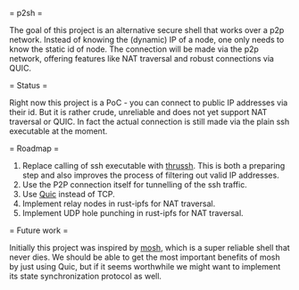 = p2sh =

The goal of this project is an alternative secure shell that works over a p2p
network. Instead of knowing the (dynamic) IP of a node, one only needs to know
the static id of node. The connection will be made via the p2p network,
offering features like NAT traversal and robust connections via QUIC.


= Status =

Right now this project is a PoC - you can connect to public IP addresses via
their id. But it is rather crude, unreliable and does not yet support NAT
traversal or QUIC. In fact the actual connection is still made via the plain
ssh executable at the moment.


= Roadmap =

1. Replace calling of ssh executable with
   [thrussh](https://crates.io/crates/thrussh/). This is both a preparing
   step and also improves the process of filtering out valid IP addresses.
2. Use the P2P connection itself for tunnelling of the ssh traffic.
3. Use [Quic](https://tools.ietf.org/html/draft-ietf-quic-transport-29) instead of TCP.
4. Implement relay nodes in rust-ipfs for NAT traversal.
5. Implement UDP hole punching in rust-ipfs for NAT traversal.

= Future work =

Initially this project was inspired by [mosh](https://mosh.org/), which is a
super reliable shell that never dies. We should be able to get the most
important benefits of mosh by just using Quic, but if it seems worthwhile we
might want to implement its state synchronization protocol as well.
